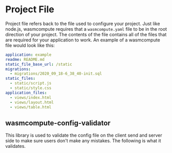# Project File

Project file refers back to the file used to configure your project.
Just like node.js, wasmcompute requires that a `wasmcompute.yaml` file
to be in the root direction of your project. The contents of the file
contains all of the files that are required for your application to work.
An example of a wasmcompute file would look like this:

```yaml
application: example
readme: README.md
static_file_base_url: /static
migrations:
  - migrations/2020_09_18-6_38_40-init.sql
static_files:
  - static/script.js
  - static/style.css
application_files:
  - views/index.html
  - views/layout.html
  - views/table.html
```

## wasmcompute-config-validator

This library is used to validate the config file on the client send and server
side to make sure users don't make any mistakes. The following is what it validates.
